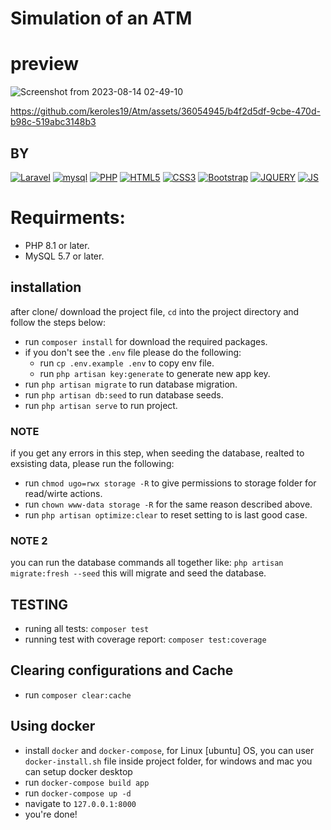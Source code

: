 # Simulation of an ATM 

# preview
![Screenshot from 2023-08-14 02-49-10](https://github.com/keroles19/Atm/assets/36054945/482d566f-6956-4687-8e94-7569312173ab)

https://github.com/keroles19/Atm/assets/36054945/b4f2d5df-9cbe-470d-b98c-519abc3148b3

## BY
[![Laravel](https://img.shields.io/badge/-Laravel-white?style=flat-square&logo=laravel)](https://github.com/keroles19/)
[![mysql](https://img.shields.io/badge/-mysql-005C84?style=flat-square&logo=mysql&logoColor=white)](https://github.com/keroles19/)
[![PHP](https://img.shields.io/badge/PHP-777BB4?style=flat-square&logo=php&logoColor=white)](https://github.com/keroles19/)
[![HTML5](https://img.shields.io/badge/-HTML5-E34F26?style=flat-square&logo=html5&logoColor=white&link=https://github.com/keroles19/)](https://github.com/keroles19/)
[![CSS3](https://img.shields.io/badge/-CSS3-1572B6?style=flat-square&logo=css3&link=https://github.com/keroles19/)](https://github.com/keroles19/)
[![Bootstrap](https://img.shields.io/badge/-Bootstrap-563D7C?style=flat-square&logo=bootstrap&link=https://github.com/keroles19/)](https://github.com/keroles19/)
[![JQUERY](https://img.shields.io/badge/jQuery-0769AD?style=flat-square&logo=jquery&logoColor=white&link=https://github.com/keroles19/)](https://github.com/keroles19/)
[![JS](https://img.shields.io/badge/-JavaScript-black?style=flat-square&logo=javascript&link=https://github.com/keroles19/)](https://github.com/keroles19/)

# Requirments:
- PHP 8.1 or later.
- MySQL 5.7 or later.

## installation
after clone/ download the project file, `cd` into the project directory and follow the steps below:

- run `composer install` for download the required packages.
- if you don't see the `.env` file please do the following:
    - run `cp .env.example .env` to copy env file.
    - run `php artisan key:generate` to generate new app key.
- run `php artisan migrate` to run database migration.
- run `php artisan db:seed` to run database seeds.
- run `php artisan serve` to run project.

### NOTE
if you get any errors in this step, when seeding the database, realted to exsisting data, please run the following:
- run `chmod ugo=rwx storage -R` to give permissions to storage folder for read/wirte actions.
- run `chown www-data storage -R` for the same reason described above.
- run `php artisan optimize:clear` to reset setting to is last good case.

### NOTE 2
you can run the database commands all together like:
`php artisan migrate:fresh --seed` this will migrate and seed the database.

## TESTING
- runing all tests: `composer test`
- running test with coverage report: `composer test:coverage`


## Clearing configurations and Cache
- run `composer clear:cache`

## Using docker
- install `docker` and `docker-compose`, for Linux [ubuntu] OS, you can user `docker-install.sh` file inside project folder, for windows and mac you can setup docker desktop
- run `docker-compose build app`
- run `docker-compose up -d`
- navigate to `127.0.0.1:8000`
- you're done!
